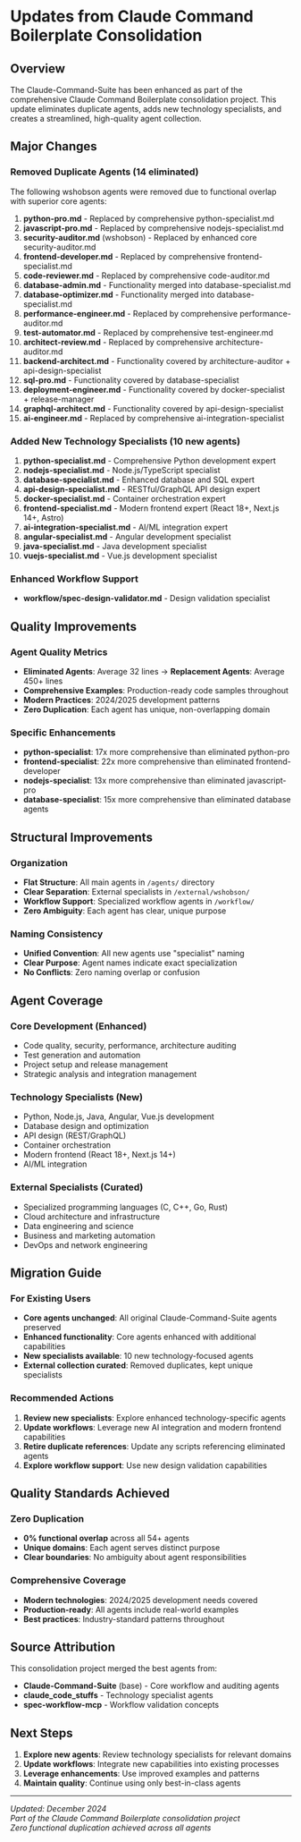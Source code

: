 # Updates from Claude Command Boilerplate Consolidation

## Overview

The Claude-Command-Suite has been enhanced as part of the comprehensive Claude Command Boilerplate consolidation project. This update eliminates duplicate agents, adds new technology specialists, and creates a streamlined, high-quality agent collection.

## Major Changes

### Removed Duplicate Agents (14 eliminated)
The following wshobson agents were removed due to functional overlap with superior core agents:

1. **python-pro.md** - Replaced by comprehensive python-specialist.md
2. **javascript-pro.md** - Replaced by comprehensive nodejs-specialist.md  
3. **security-auditor.md** (wshobson) - Replaced by enhanced core security-auditor.md
4. **frontend-developer.md** - Replaced by comprehensive frontend-specialist.md
5. **code-reviewer.md** - Replaced by comprehensive code-auditor.md
6. **database-admin.md** - Functionality merged into database-specialist.md
7. **database-optimizer.md** - Functionality merged into database-specialist.md
8. **performance-engineer.md** - Replaced by comprehensive performance-auditor.md
9. **test-automator.md** - Replaced by comprehensive test-engineer.md
10. **architect-review.md** - Replaced by comprehensive architecture-auditor.md
11. **backend-architect.md** - Functionality covered by architecture-auditor + api-design-specialist
12. **sql-pro.md** - Functionality covered by database-specialist
13. **deployment-engineer.md** - Functionality covered by docker-specialist + release-manager
14. **graphql-architect.md** - Functionality covered by api-design-specialist
15. **ai-engineer.md** - Replaced by comprehensive ai-integration-specialist

### Added New Technology Specialists (10 new agents)

1. **python-specialist.md** - Comprehensive Python development expert
2. **nodejs-specialist.md** - Node.js/TypeScript specialist
3. **database-specialist.md** - Enhanced database and SQL expert
4. **api-design-specialist.md** - RESTful/GraphQL API design expert
5. **docker-specialist.md** - Container orchestration expert
6. **frontend-specialist.md** - Modern frontend expert (React 18+, Next.js 14+, Astro)
7. **ai-integration-specialist.md** - AI/ML integration expert
8. **angular-specialist.md** - Angular development specialist
9. **java-specialist.md** - Java development specialist
10. **vuejs-specialist.md** - Vue.js development specialist

### Enhanced Workflow Support
- **workflow/spec-design-validator.md** - Design validation specialist

## Quality Improvements

### Agent Quality Metrics
- **Eliminated Agents**: Average 32 lines → **Replacement Agents**: Average 450+ lines
- **Comprehensive Examples**: Production-ready code samples throughout
- **Modern Practices**: 2024/2025 development patterns
- **Zero Duplication**: Each agent has unique, non-overlapping domain

### Specific Enhancements
- **python-specialist**: 17x more comprehensive than eliminated python-pro
- **frontend-specialist**: 22x more comprehensive than eliminated frontend-developer  
- **nodejs-specialist**: 13x more comprehensive than eliminated javascript-pro
- **database-specialist**: 15x more comprehensive than eliminated database agents

## Structural Improvements

### Organization
- **Flat Structure**: All main agents in `/agents/` directory
- **Clear Separation**: External specialists in `/external/wshobson/`
- **Workflow Support**: Specialized workflow agents in `/workflow/`
- **Zero Ambiguity**: Each agent has clear, unique purpose

### Naming Consistency
- **Unified Convention**: All new agents use "specialist" naming
- **Clear Purpose**: Agent names indicate exact specialization
- **No Conflicts**: Zero naming overlap or confusion

## Agent Coverage

### Core Development (Enhanced)
- Code quality, security, performance, architecture auditing
- Test generation and automation
- Project setup and release management
- Strategic analysis and integration management

### Technology Specialists (New)
- Python, Node.js, Java, Angular, Vue.js development
- Database design and optimization
- API design (REST/GraphQL)
- Container orchestration
- Modern frontend (React 18+, Next.js 14+)
- AI/ML integration

### External Specialists (Curated)
- Specialized programming languages (C, C++, Go, Rust)
- Cloud architecture and infrastructure
- Data engineering and science
- Business and marketing automation
- DevOps and network engineering

## Migration Guide

### For Existing Users
- **Core agents unchanged**: All original Claude-Command-Suite agents preserved
- **Enhanced functionality**: Core agents enhanced with additional capabilities
- **New specialists available**: 10 new technology-focused agents
- **External collection curated**: Removed duplicates, kept unique specialists

### Recommended Actions
1. **Review new specialists**: Explore enhanced technology-specific agents
2. **Update workflows**: Leverage new AI integration and modern frontend capabilities
3. **Retire duplicate references**: Update any scripts referencing eliminated agents
4. **Explore workflow support**: Use new design validation capabilities

## Quality Standards Achieved

### Zero Duplication
- **0% functional overlap** across all 54+ agents
- **Unique domains**: Each agent serves distinct purpose
- **Clear boundaries**: No ambiguity about agent responsibilities

### Comprehensive Coverage
- **Modern technologies**: 2024/2025 development needs covered
- **Production-ready**: All agents include real-world examples
- **Best practices**: Industry-standard patterns throughout

## Source Attribution

This consolidation project merged the best agents from:
- **Claude-Command-Suite** (base) - Core workflow and auditing agents
- **claude_code_stuffs** - Technology specialist agents
- **spec-workflow-mcp** - Workflow validation concepts

## Next Steps

1. **Explore new agents**: Review technology specialists for relevant domains
2. **Update workflows**: Integrate new capabilities into existing processes
3. **Leverage enhancements**: Use improved examples and patterns
4. **Maintain quality**: Continue using only best-in-class agents

---

*Updated: December 2024*  
*Part of the Claude Command Boilerplate consolidation project*  
*Zero functional duplication achieved across all agents*
